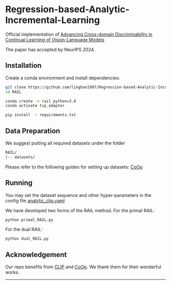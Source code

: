 # Regression-based-Analytic-Incremental-Learning
Official implementation of [Advancing Cross-domain Discriminability in Continual Learning of Vision-Language Models](https://arxiv.org/pdf/2406.18868)

The paper has accepted by NeurIPS 2024.

## Installation

Create a conda environment and install dependencies:

```bash
git clone https://github.com/linghan1997/Regression-based-Analytic-Incremental-Learning.git
cd RAIL

conda create -n rail python=3.8
conda activate tip_adapter

pip install -r requirements.txt
```

## Data Preparation

We suggest putting all required datasets under the folder
```bash
RAIL/
|-- datasets/
```

Please refer to the following guides for setting up datasets:
[CoOp](https://github.com/KaiyangZhou/CoOp/blob/main/DATASETS.md)

## Running

You may set the dataset sequence and other hyper-parameters in the config file [analytic_clip.yaml](https://github.com/linghan1997/Regression-based-Analytic-Incremental-Learning/blob/master/configs/analytic_clip.yaml)

We have developed two forms of the RAIL method.
For the primal RAIL:
```bash
python primal_RAIL.py
```
For the dual RAIL:
```bash
python dual_RAIL.py
```

## Acknowledgement

Our repo benefits from [CLIP](https://github.com/openai/CLIP) and [CoOp](https://github.com/KaiyangZhou/CoOp). We thank them for their wonderful works.

---
